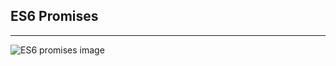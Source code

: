 <h2>ES6 Promises</h2>
<hr>
<img src="https://media.geeksforgeeks.org/wp-content/uploads/20191017132348/591.png" alt="ES6 promises image">